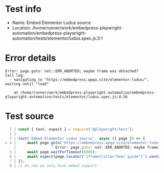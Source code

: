 # Test info

- Name: Embed Elementor Ludus source
- Location: /home/runner/work/embedpress-playwright-automation/embedpress-playwright-automation/tests/elementor/ludus.spec.js:3:1

# Error details

```
Error: page.goto: net::ERR_ABORTED; maybe frame was detached?
Call log:
  - navigating to "https://embedpress.wpqa.site/elementor-ludus/", waiting until "load"

    at /home/runner/work/embedpress-playwright-automation/embedpress-playwright-automation/tests/elementor/ludus.spec.js:4:16
```

# Test source

```ts
  1 | const { test, expect } = require('@playwright/test');
  2 |
  3 | test('Embed Elementor Ludus source', async ({ page }) => {
> 4 |     await page.goto('https://embedpress.wpqa.site/elementor-ludus/');
    |                ^ Error: page.goto: net::ERR_ABORTED; maybe frame was detached?
  5 |     await page.waitForTimeout(6000);
  6 |     await expect(page.locator('iframe[title="User guide"]').contentFrame().getByText('User guide01/39CloneDownload')).toBeVisible();
  7 | });
  8 | // As now we only have embed support
```